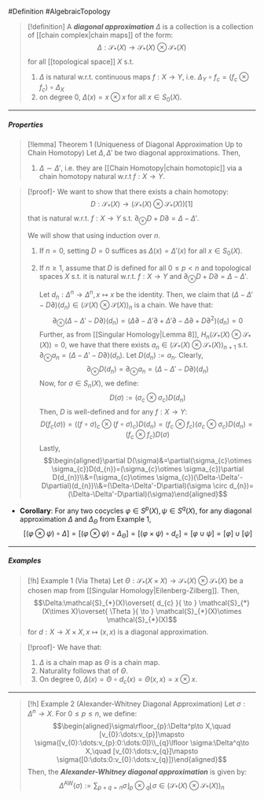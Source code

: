 #Definition #AlgebraicTopology 

> [!definition]
> A ***diagonal approximation*** $\Delta$ is a collection is a collection of [[chain complex|chain maps]] of the form: $$\Delta:\mathcal{S}_{*}(X)\to \mathcal{S}_{*}(X)\otimes \mathcal{S}_{*}(X)$$for all [[topological space]] $X$ s.t.
> 1. $\Delta$ is natural w.r.t. continuous maps $f:X\to Y$, i.e. $\Delta_{Y}\circ f_{c}=(f_{c}\otimes f_{c})\circ\Delta_{X}$
> 2. on degree 0, $\Delta(x)=x\otimes x$ for all $x\in S_{0}(X)$.

---
##### Properties
> [!lemma] Theorem 1 (Uniqueness of Diagonal Approximation Up to Chain Homotopy)
> Let $\Delta,\Delta'$ be two diagonal approximations. Then, 
> 1. $\Delta \sim \Delta'$, i.e. they are [[Chain Homotopy|chain homotopic]] via a chain homotopy natural w.r.t $f:X\to Y$.

> [!proof]-
> We want to show that there exists a chain homotopy: $$D:\mathcal{S}_{*}(X)\to (\mathcal{S}_{*}(X)\otimes  \mathcal{S}_{*}(X))[1]$$that is natural w.r.t. $f:X\to Y$ s.t. $\partial_{\otimes}D+D\partial=\Delta-\Delta'$. 
> 
> We will show that using induction over $n$. 
> 1. If $n=0$, setting $D=0$ suffices as $\Delta(x)=\Delta'(x)$ for all $x\in S_{0}(X)$.
> 2. If $n\geq 1$, assume that $D$ is defined for all $0\leq p<n$ and topological spaces $X$ s.t. it is natural w.r.t. $f:X\to Y$ and $\partial_{\otimes}D+D\partial=\Delta-\Delta'$. 
>    
>    Let $d_{n}:\Delta^n\to \Delta^n,x\mapsto x$ be the identity. Then, we claim that $(\Delta-\Delta'-D\partial)(d_{n})\in (\mathcal{S}_{}(X)\otimes \mathcal{S}(X))_{n}$ is a chain. We have that: $$\partial_{\otimes }(\Delta-\Delta'-D\partial)(d_{n})=(\Delta \partial-\Delta'\partial+\Delta'\partial-\Delta \partial+D\partial^{2})(d_{n})=0$$Further, as from [[Singular Homology|Lemma 8]], $H_{n}(\mathcal{S}_{*}(X)\otimes \mathcal{S}_{*}(X))=0$, we have that there exists $a_{n}\in (\mathcal{S}_{*}(X)\otimes \mathcal{S}_{*}(X))_{n+1}$ s.t. $\partial_{\otimes}a_{n}=(\Delta-\Delta'-D\partial)(d_{n})$. Let $D(d_{n}):=a_{n}$. Clearly, $$\partial_{\otimes }D(d_{n})=\partial_{\otimes }a_{n}=(\Delta-\Delta'-D\partial)(d_{n})$$Now, for $\sigma\in S_{n}(X)$, we define: $$D(\sigma):=(\sigma_{c}\otimes  \sigma_{c})D(d_{n})$$Then, $D$ is well-defined and for any $f:X\to Y$:$$D(f_{c}(\sigma))=((f\circ  \sigma)_{c}\otimes  (f\circ  \sigma)_{c})D(d_{n})=(f_{c}\otimes  f_{c})(\sigma_{c}\otimes  \sigma_{c})D(d_{n})=(f_{c}\otimes  f_{c})D(\sigma)$$Lastly, $$\begin{aligned}\partial D(\sigma)&=\partial(\sigma_{c}\otimes  \sigma_{c})D(d_{n})=(\sigma_{c}\otimes  \sigma_{c})\partial D(d_{n})\\&=(\sigma_{c}\otimes  \sigma_{c})(\Delta-\Delta'-D\partial)(d_{n})\\&=(\Delta-\Delta'-D\partial)(\sigma \circ  d_{n})=(\Delta-\Delta'-D\partial)(\sigma)\end{aligned}$$
- **Corollary**: For any two cocycles $\varphi\in S^p(X),\psi\in S^q(X)$, for any diagonal approximation $\Delta$ and $\Delta_{\Theta}$ from Example 1, $$[(\varphi \otimes \psi)\circ  \Delta]=[(\varphi \otimes \psi)\circ  \Delta_{\Theta}]=[(\varphi \times \psi)\circ  d_{c}]=[\varphi \cup \psi]=[\varphi]\cup[\psi]$$
---
##### Examples
> [!h] Example 1 (Via Theta)
> Let $\Theta:\mathcal{S}_{*}(X\times X)\to \mathcal{S}_{*}(X)\otimes \mathcal{S}_{*}(X)$ be a chosen map from [[Singular Homology|Eilenberg-Zilberg]]. Then, $$\Delta:\mathcal{S}_{*}(X)\overset{ d_{c} }{ \to } \mathcal{S}_{*}(X\times X)\overset{ \Theta }{ \to } \mathcal{S}_{*}(X)\otimes  \mathcal{S}_{*}(X)$$for $d:X\to X\times X,x\mapsto (x,x)$ is a diagonal approximation.

> [!proof]-
> We have that:
> 1. $\Delta$ is a chain map as $\Theta$ is a chain map.
> 2. Naturality follows that of $\Theta$.
> 3. On degree $0$, $\Delta(x)=\Theta \circ d_{c}(x)=\Theta(x,x)=x\otimes x$.

---
> [!h] Example 2 (Alexander-Whitney Diagonal Approximation)
> Let $\sigma:\Delta^n\to X$. For $0\leq p\leq n$, we define: $$\begin{aligned}\sigma\rfloor_{p}:\Delta^p\to X,\quad [v_{0}:\dots:v_{p}]\mapsto \sigma([v_{0}:\dots:v_{p}:0:\dots:0])\\_{q}\lfloor \sigma:\Delta^q\to X,\quad [v_{0}:\dots:v_{q}]\mapsto \sigma([0:\dots:0:v_{0}:\dots:v_{q}])\end{aligned}$$
> Then, the ***Alexander-Whitney diagonal approximation*** is given by: $$\Delta^{\text{AW}}(\sigma):=\sum_{p+q=n} \sigma\rfloor_{p}\otimes{_{q}\lfloor \sigma }\in(\mathcal{S}_{*}(X)\otimes  \mathcal{S}_{*}(X))_{n} $$